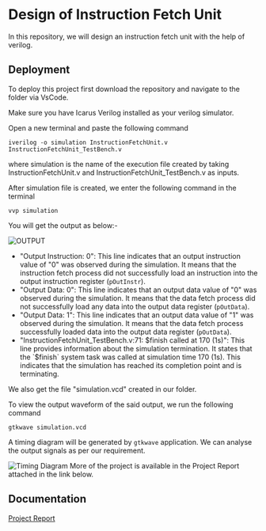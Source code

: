 
# Design of Instruction Fetch Unit 

In this repository, we will design an instruction fetch unit with the help of verilog.




## Deployment

To deploy this project first download the repository and navigate to the folder via VsCode.

Make sure you have Icarus Verilog installed as your verilog simulator.

Open a new terminal and paste the following command
```
iverilog -o simulation InstructionFetchUnit.v InstructionFetchUnit_TestBench.v
```
where simulation is the name of the execution file created by taking InstructionFetchUnit.v and InstructionFetchUnit_TestBench.v as inputs.

After simulation file is created, we enter the following command in the terminal 
```
vvp simulation
```
You will get the output as below:-

![OUTPUT](https://github.com/rebek-007/riscvisa/blob/master/Output.png)

- "Output Instruction: 0": This line indicates that an output instruction value of "0" was observed during the simulation. It means that the instruction fetch process did not successfully load an instruction into the output instruction register (`pOutInstr`).
- "Output Data: 0": This line indicates that an output data value of "0" was observed during the simulation. It means that the data fetch process did not successfully load any data into the output data register (`pOutData`).
- "Output Data: 1": This line indicates that an output data value of "1" was observed during the simulation. It means that the data fetch process successfully loaded data into the output data register (`pOutData`).
- "InstructionFetchUnit_TestBench.v:71: $finish called at 170 (1s)": This line provides information about the simulation termination. It states that the `$finish` system task was called at simulation time 170 (1s). This indicates that the simulation has reached its completion point and is terminating.

We also get the file "simulation.vcd" created in our folder.

To view the output waveform of the said output, we run the following command 

```
gtkwave simulation.vcd 
```
A timing diagram will be generated by `gtkwave` application. We can analyse the output signals as per our requirement.

![Timing Diagram](https://github.com/rebek-007/riscvisa/blob/master/Timing%20Diagram.png)
More of the project is available in the Project Report attached in the link below.
## Documentation

[Project Report](https://github.com/rebek-007/riscvisa/blob/master/Project%20Report.pdf)

